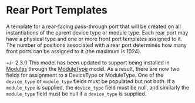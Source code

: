 # Rear Port Templates

A template for a rear-facing pass-through port that will be created on all instantiations of the parent device type or module type. Each rear port may have a physical type and one or more front port templates assigned to it. The number of positions associated with a rear port determines how many front ports can be assigned to it (the maximum is 1024).

+/- 2.3.0
    This model has been updated to support being installed in [Modules](module.md) through the [ModuleType](moduletype.md) model. As a result, there are now two fields for assignment to a DeviceType or ModuleType. One of the `device_type` or `module_type` fields must be populated but not both. If a `module_type` is supplied, the `device_type` field must be null, and similarly the `module_type` field must be null if a `device_type` is supplied.

